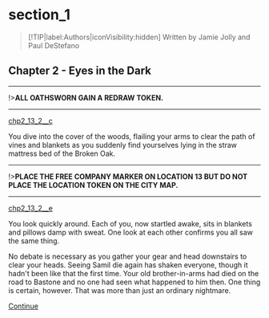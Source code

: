 
# section_1

>[!TIP|label:Authors|iconVisibility:hidden]
>Written by Jamie Jolly and Paul DeStefano

## Chapter 2 - Eyes in the Dark

---

!>**ALL OATHSWORN GAIN A REDRAW TOKEN.** 

---

[chp2_13_2__c](../../decomp/app/src/main/res/raw/chp2_13_2__c.mp3 ':include :type=audio')

You dive into the cover of the woods, flailing your arms to clear the path of vines and blankets as you suddenly find yourselves lying in the straw mattress bed of the Broken Oak.

---

!>**PLACE THE FREE COMPANY MARKER ON LOCATION 13 BUT DO NOT PLACE THE LOCATION TOKEN ON THE CITY MAP.** 

---

[chp2_13_2__e](../../decomp/app/src/main/res/raw/chp2_13_2__e.mp3 ':include :type=audio')

You look quickly around. Each of you, now startled awake, sits in blankets and pillows damp with sweat. One look at each other confirms you all saw the same thing.

No debate is necessary as you gather your gear and head downstairs to clear your heads. Seeing Samil die again has shaken everyone, though it hadn't been like that the first time. Your old brother-in-arms had died on the road to Bastone and no one had seen what happened to him then. One thing is certain, however. That was more than just an ordinary nightmare.

[Continue](output/chapter2/section_3.md)


